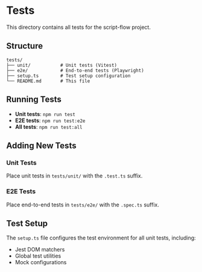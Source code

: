 # Tests

This directory contains all tests for the script-flow project.

## Structure

```
tests/
├── unit/           # Unit tests (Vitest)
├── e2e/            # End-to-end tests (Playwright)
├── setup.ts        # Test setup configuration
└── README.md       # This file
```

## Running Tests

- **Unit tests**: `npm run test`
- **E2E tests**: `npm run test:e2e`
- **All tests**: `npm run test:all`

## Adding New Tests

### Unit Tests

Place unit tests in `tests/unit/` with the `.test.ts` suffix.

### E2E Tests

Place end-to-end tests in `tests/e2e/` with the `.spec.ts` suffix.

## Test Setup

The `setup.ts` file configures the test environment for all unit tests, including:

- Jest DOM matchers
- Global test utilities
- Mock configurations
